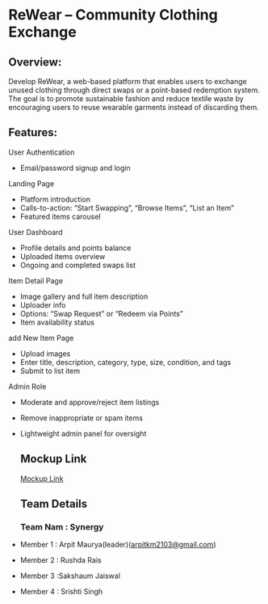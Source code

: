 # ReWear – Community Clothing Exchange
## Overview:
Develop ReWear, a web-based platform that enables users to exchange unused clothing
through direct swaps or a point-based redemption system. The goal is to promote sustainable
fashion and reduce textile waste by encouraging users to reuse wearable garments instead of
discarding them.
## Features:
User Authentication
- Email/password signup and login

Landing Page
- Platform introduction
- Calls-to-action: “Start Swapping”, “Browse Items”, “List an Item”
- Featured items carousel

User Dashboard
- Profile details and points balance
- Uploaded items overview
- Ongoing and completed swaps list

Item Detail Page
- Image gallery and full item description
- Uploader info
- Options: “Swap Request” or “Redeem via Points”
- Item availability status

add New Item Page
- Upload images
- Enter title, description, category, type, size, condition, and tags
- Submit to list item

Admin Role
- Moderate and approve/reject item listings
- Remove inappropriate or spam items
- Lightweight admin panel for oversight

  ## Mockup Link
  [Mockup Link](https://app.excalidraw.com/l/65VNwvy7c4X/zEqG7IJrg0)

  ## Team Details
  ### Team Nam : Synergy
- Member 1 : Arpit Maurya(leader)(arpitkm2103@gmail.com)
- Member 2 : Rushda Rais
- Member 3 :Sakshaum Jaiswal
- Member 4 : Srishti Singh 

